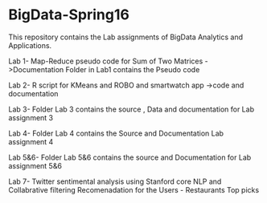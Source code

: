 # BigData-Spring16
This repository contains the Lab assignments of BigData Analytics and Applications.

Lab 1- Map-Reduce pseudo code for Sum of Two Matrices
   ->Documentation Folder in Lab1 contains the Pseudo code
   
Lab 2- R script for KMeans and ROBO and smartwatch app
   ->code and documentation

Lab 3- Folder Lab 3 contains the source , Data and documentation for Lab assignment 3

Lab 4- Folder Lab 4 contains the Source and Documentation  Lab assignment  4

Lab 5&6- Folder Lab 5&6 contains the source and Documentation for Lab assignment 5&6 

Lab 7- Twitter sentimental analysis using Stanford core NLP and Collabrative filtering Recomenadation for the Users - Restaurants Top picks
